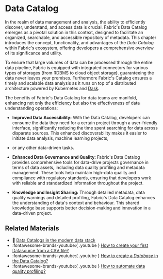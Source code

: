 # Data Catalog

In the realm of data management and analysis, the ability to efficiently discover, understand,
and access data is crucial. Fabric's Data Catalog emerges as a pivotal solution in this context,
designed to facilitate an organized, searchable, and accessible repository of metadata.
This chapter introduces the concept, functionality, and advantages of the *Data Catalog* within
Fabric's ecosystem, offering developers a comprehensive overview of its significance and utility.

To ensure that large volumes of data can be processed through the entire data pipeline, 
Fabric is equipped with integrated connectors for various types of storages (from RDBMS to cloud object storage),
guaranteeing the data never leaves your premises. Furthermore Fabric's Catalog ensures a timely and scalable 
data analysis as it runs on top of a distributed architecture powered by Kubernetes and [Dask](https://docs.dask.org/en/stable/).

The benefits of Fabric's Data Catalog for data teams are manifold, enhancing not only the efficiency but also
the effectiveness of data understanding operations:

- **Improved Data Accessibility:** With the Data Catalog, developers can consume the data
they need for a certain project through a user-friendly interface, significantly reducing the time spent searching for data across disparate sources.
This enhanced discoverability makes it easier to initiate data analysis, machine learning projects,
- or any other data-driven tasks.

- **Enhanced Data Governance and Quality**: Fabric's Data Catalog provides comprehensive tools for data-drive projects governance in terms of data assets, 
including data quality profiling and metadata management. These tools help maintain high-data quality and compliance with regulatory standards,
ensuring that developers work with reliable and standardized information throughout the project. 

- **Knowledge and Insight Sharing:** Through detailed metadata, data quality warnings and detailed profiling, 
Fabric's Data Catalog enhances the understanding of data's context and behaviour. This shared knowledge base supports better decision-making
and innovation in a data-driven project.

## Related Materials
- 📖 <a href="https://ydata.ai/resources/whitepaper-compare-data-catalogs"><u>Data Catalogs in the modern data stack</u></a>
- :fontawesome-brands-youtube:{ .youtube } <a href="https://www.youtube.com/watch?v=1zYreRKsNGE"><u>How to create your first Datasource from a CSV file?</u></a>
- :fontawesome-brands-youtube:{ .youtube } <a href="https://youtube.com/clip/UgkxN3cYbXHvH2C-dKbX1DYQHV34uea5R9t2?si=u65rOifZHZwsGIgY"><u>How to create a *Database* in the Data Catalog?</u></a>
- :fontawesome-brands-youtube:{ .youtube } <a href="https://www.youtube.com/watch?v=3JyuJlQLM4Q&t=1s"><u>How to automate data quality profiling?</u></a>


